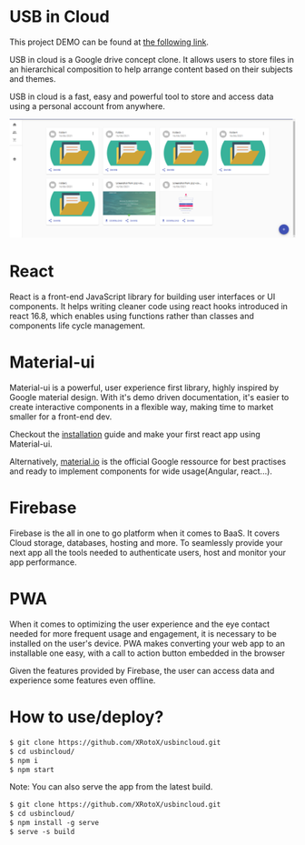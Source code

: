 # USB in Cloud

This project DEMO can be found at [the following link](https://usb-in-cloud.web.app/).

USB in cloud is a Google drive concept clone. It allows users to store files in an hierarchical composition to help arrange content based on their subjects and themes.

USB in cloud is a fast, easy and powerful tool to store and access data using a personal account from anywhere.

![USB in Cloud](https://raw.githubusercontent.com/XRotoX/usbincloud/main/screenshots/dashboard.png)


# React

React is a front-end JavaScript library for building user interfaces or UI components. It helps writing cleaner code using react hooks introduced in react 16.8, which enables using functions rather than classes and components life cycle management.

# Material-ui

Material-ui is a powerful, user experience first library, highly inspired by Google material design. With it's demo driven documentation, it's easier to create interactive components in a flexible way, making time to market smaller for a front-end dev.

Checkout the [installation](https://material-ui.com/getting-started/installation/) guide and make your first react app using Material-ui.

Alternatively, [material.io](https://material.io/collections/get-started) is the official Google ressource for best practises and ready to implement components for wide usage(Angular, react...).

# Firebase

Firebase is the all in one to go platform when it comes to BaaS. It covers Cloud storage, databases, hosting and more. To seamlessly provide your next app all the tools needed to authenticate users, host and monitor your app performance.

# PWA

When it comes to optimizing the user experience and the eye contact needed for more frequent usage and engagement, it is necessary to be installed on the user's device. PWA makes converting your web app to an installable one easy, with a call to action button embedded in the browser

Given the features provided by Firebase, the user can access data and experience some features even offline.

# How to use/deploy?

```linux
$ git clone https://github.com/XRotoX/usbincloud.git
$ cd usbincloud/
$ npm i
$ npm start
```

Note: You can also serve the app from the latest build.

```linux
$ git clone https://github.com/XRotoX/usbincloud.git
$ cd usbincloud/
$ npm install -g serve
$ serve -s build
```



